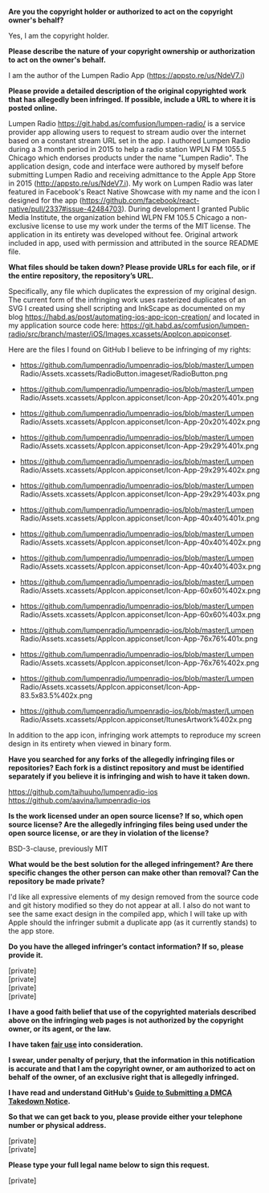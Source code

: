 **Are you the copyright holder or authorized to act on the copyright owner's behalf?**

Yes, I am the copyright holder.

**Please describe the nature of your copyright ownership or authorization to act on the owner's behalf.**

I am the author of the Lumpen Radio App (https://appsto.re/us/NdeV7.i)

**Please provide a detailed description of the original copyrighted work that has allegedly been infringed. If possible, include a URL to where it is posted online.**

Lumpen Radio https://git.habd.as/comfusion/lumpen-radio/ is a service provider app allowing users to request to stream audio over the internet based on a constant stream URL set in the app. I authored Lumpen Radio during a 3 month period in 2015 to help a radio station WPLN FM 1055.5 Chicago which endorses products under the name "Lumpen Radio". The application design, code and interface were authored by myself before submitting Lumpen Radio and receiving admittance to the Apple App Store in 2015 (http://appsto.re/us/NdeV7.i). My work on Lumpen Radio was later featured in Facebook's React Native Showcase with my name and the icon I designed for the app (https://github.com/facebook/react-native/pull/2337#issue-42484703). During development I granted Public Media Institute, the organization behind WLPN FM 105.5 Chicago a non-exclusive license to use my work under the terms of the MIT license. The application in its entirety was developed without fee. Original artwork included in app, used with permission and attributed in the source README file.

**What files should be taken down? Please provide URLs for each file, or if the entire repository, the repository’s URL.**

Specifically, any file which duplicates the expression of my original design. The current form of the infringing work uses rasterized duplicates of an SVG I created using shell scripting and InkScape as documented on my blog   https://habd.as/post/automating-ios-app-icon-creation/ and located in my application source code here:   https://git.habd.as/comfusion/lumpen-radio/src/branch/master/iOS/Images.xcassets/AppIcon.appiconset.

Here are the files I found on GitHub I believe to be infringing of my rights:

- https://github.com/lumpenradio/lumpenradio-ios/blob/master/Lumpen Radio/Assets.xcassets/RadioButton.imageset/RadioButton.png

- https://github.com/lumpenradio/lumpenradio-ios/blob/master/Lumpen Radio/Assets.xcassets/AppIcon.appiconset/Icon-App-20x20%401x.png

- https://github.com/lumpenradio/lumpenradio-ios/blob/master/Lumpen Radio/Assets.xcassets/AppIcon.appiconset/Icon-App-20x20%402x.png

- https://github.com/lumpenradio/lumpenradio-ios/blob/master/Lumpen Radio/Assets.xcassets/AppIcon.appiconset/Icon-App-29x29%401x.png

- https://github.com/lumpenradio/lumpenradio-ios/blob/master/Lumpen Radio/Assets.xcassets/AppIcon.appiconset/Icon-App-29x29%402x.png

- https://github.com/lumpenradio/lumpenradio-ios/blob/master/Lumpen Radio/Assets.xcassets/AppIcon.appiconset/Icon-App-29x29%403x.png

- https://github.com/lumpenradio/lumpenradio-ios/blob/master/Lumpen Radio/Assets.xcassets/AppIcon.appiconset/Icon-App-40x40%401x.png
- https://github.com/lumpenradio/lumpenradio-ios/blob/master/Lumpen Radio/Assets.xcassets/AppIcon.appiconset/Icon-App-40x40%402x.png
- https://github.com/lumpenradio/lumpenradio-ios/blob/master/Lumpen Radio/Assets.xcassets/AppIcon.appiconset/Icon-App-40x40%403x.png

- https://github.com/lumpenradio/lumpenradio-ios/blob/master/Lumpen Radio/Assets.xcassets/AppIcon.appiconset/Icon-App-60x60%402x.png

- https://github.com/lumpenradio/lumpenradio-ios/blob/master/Lumpen Radio/Assets.xcassets/AppIcon.appiconset/Icon-App-60x60%403x.png

- https://github.com/lumpenradio/lumpenradio-ios/blob/master/Lumpen Radio/Assets.xcassets/AppIcon.appiconset/Icon-App-76x76%401x.png

- https://github.com/lumpenradio/lumpenradio-ios/blob/master/Lumpen Radio/Assets.xcassets/AppIcon.appiconset/Icon-App-76x76%402x.png

- https://github.com/lumpenradio/lumpenradio-ios/blob/master/Lumpen Radio/Assets.xcassets/AppIcon.appiconset/Icon-App-83.5x83.5%402x.png

- https://github.com/lumpenradio/lumpenradio-ios/blob/master/Lumpen Radio/Assets.xcassets/AppIcon.appiconset/ItunesArtwork%402x.png

In addition to the app icon, infringing work attempts to reproduce my screen design in its entirety when viewed in binary form.

**Have you searched for any forks of the allegedly infringing files or repositories? Each fork is a distinct repository and must be identified separately if you believe it is infringing and wish to have it taken down.**

https://github.com/taihuuho/lumpenradio-ios  
https://github.com/aavina/lumpenradio-ios

**Is the work licensed under an open source license? If so, which open source license? Are the allegedly infringing files being used under the open source license, or are they in violation of the license?**

BSD-3-clause, previously MIT

**What would be the best solution for the alleged infringement? Are there specific changes the other person can make other than removal? Can the repository be made private?**

I'd like all expressive elements of my design removed from the source code and git history modified so they do not appear at all. I also do not want to see the same exact design in the compiled app, which I will take up with Apple should the infringer submit a duplicate app (as it currently stands) to the app store.

**Do you have the alleged infringer’s contact information? If so, please provide it.**

[private]  
[private]  
[private]  
[private]

**I have a good faith belief that use of the copyrighted materials described above on the infringing web pages is not authorized by the copyright owner, or its agent, or the law.**

**I have taken <a href="https://www.lumendatabase.org/topics/22">fair use</a> into consideration.**

**I swear, under penalty of perjury, that the information in this notification is accurate and that I am the copyright owner, or am authorized to act on behalf of the owner, of an exclusive right that is allegedly infringed.**

**I have read and understand GitHub's <a href="https://help.github.com/articles/guide-to-submitting-a-dmca-takedown-notice/">Guide to Submitting a DMCA Takedown Notice</a>.**

**So that we can get back to you, please provide either your telephone number or physical address.**

[private]  
[private]

**Please type your full legal name below to sign this request.**

[private]
